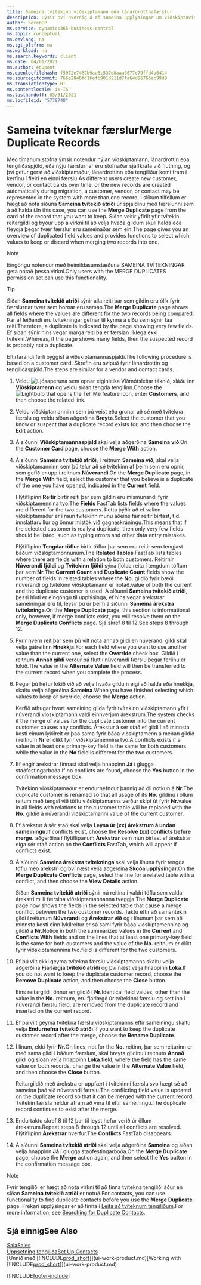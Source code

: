 ```yaml
---
title: Sameina tvítekinn viðskiptamann eða lánardrottnafærslur
description: Lýsir því hvernig á að sameina upplýsingar um viðskiptavini eða lánardrottna þegar einhverjir eru með tvíteknar birgðafærslur.
author: SorenGP
ms.service: dynamics365-business-central
ms.topic: conceptual
ms.devlang: na
ms.tgt_pltfrm: na
ms.workload: na
ms.search.keywords: client
ms.date: 04/01/2021
ms.author: edupont
ms.openlocfilehash: f5972e7489b9aa8c537d8aaa6677c79ffd4a6414
ms.sourcegitcommit: 766e2840fd16efb901d211d7fa64d96766ac99d9
ms.translationtype: HT
ms.contentlocale: is-IS
ms.lasthandoff: 03/31/2021
ms.locfileid: "5778748"
---
```

# <a name="merge-duplicate-records"></a><span data-ttu-id="d76d0-103">Sameina tvíteknar færslur</span><span class="sxs-lookup"><span data-stu-id="d76d0-103">Merge Duplicate Records</span></span>
<span data-ttu-id="d76d0-104">Með tímanum stofna ýmsir notendur nýjan viðskiptamann, lánardrottin eða tengiliðaspjöld, eða nýju færslurnar eru stofnaðar sjálfkrafa við flutning, og því getur gerst að viðskiptamaður, lánardrottinn eða tengiliður komi fram í kerfinu í fleiri en einni færslu.</span><span class="sxs-lookup"><span data-stu-id="d76d0-104">As different users create new customer, vendor, or contact cards over time, or the new records are created automatically during migration, a customer, vendor, or contact may be represented in the system with more than one record.</span></span> <span data-ttu-id="d76d0-105">Í slíkum tilfellum er hægt að nota síðuna **Sameina tvítekið atriði** úr spjaldinu með færslunni sem á að halda í.</span><span class="sxs-lookup"><span data-stu-id="d76d0-105">In this case, you can use the **Merge Duplicate** page from the card of the record that you want to keep.</span></span> <span data-ttu-id="d76d0-106">Síðan veitir yfirlit yfir tvítekin reitargildi og býður upp á virkni til að velja hvaða gildum skuli halda eða fleygja þegar tvær færslur eru sameinaðar sem ein.</span><span class="sxs-lookup"><span data-stu-id="d76d0-106">The page gives you an overview of duplicated field values and provides functions to select which values to keep or discard when merging two records into one.</span></span>

> [!NOTE]
> <span data-ttu-id="d76d0-107">Eingöngu notendur með heimildasamstæðuna SAMEINA TVÍTEKNINGAR geta notað þessa virkni.</span><span class="sxs-lookup"><span data-stu-id="d76d0-107">Only users with the MERGE DUPLICATES permission set can use this functionality.</span></span>

> [!TIP]
> <span data-ttu-id="d76d0-108">Síðan **Sameina tvítekið atriði** sýnir alla reiti þar sem gildin eru ólík fyrir færslurnar tvær sem bornar eru saman.</span><span class="sxs-lookup"><span data-stu-id="d76d0-108">The **Merge Duplicate** page shows all fields where the values are different for the two records being compared.</span></span> <span data-ttu-id="d76d0-109">Þar af leiðandi eru tvítekningar gefnar til kynna á síðu sem sýnir fáa reiti.</span><span class="sxs-lookup"><span data-stu-id="d76d0-109">Therefore, a duplicate is indicated by the page showing very few fields.</span></span> <span data-ttu-id="d76d0-110">Ef síðan sýnir hins vegar marga reiti þá er færslan líklega ekki tvítekin.</span><span class="sxs-lookup"><span data-stu-id="d76d0-110">Whereas, if the page shows many fields, then the suspected record is probably not a duplicate.</span></span>

<span data-ttu-id="d76d0-111">Eftirfarandi ferli byggist á viðskiptamannaspjaldi.</span><span class="sxs-lookup"><span data-stu-id="d76d0-111">The following procedure is based on a customer card.</span></span> <span data-ttu-id="d76d0-112">Skrefin eru svipuð fyrir lánardrottin og tengiliðaspjöld.</span><span class="sxs-lookup"><span data-stu-id="d76d0-112">The steps are similar for a vendor  and contact cards.</span></span>

1. <span data-ttu-id="d76d0-113">Veldu ![Ljósaperuna sem opnar eiginleika Viðmótsleitar](media/ui-search/search_small.png "Segðu mér hvað þú vilt gera") táknið, sláðu inn **Viðskiptamenn** og veldu síðan tengda tengilinn.</span><span class="sxs-lookup"><span data-stu-id="d76d0-113">Choose the ![Lightbulb that opens the Tell Me feature](media/ui-search/search_small.png "Tell me what you want to do") icon, enter **Customers**, and then choose the related link.</span></span>
2. <span data-ttu-id="d76d0-114">Veldu viðskiptamanninn sem þú veist eða grunar að sé með tvítekna færslu og veldu síðan aðgerðina **Breyta**.</span><span class="sxs-lookup"><span data-stu-id="d76d0-114">Select the customer that you know or suspect that a duplicate record exists for, and then choose the **Edit** action.</span></span>
3. <span data-ttu-id="d76d0-115">Á síðunni **Viðskiptamannaspjald** skal velja aðgerðina **Sameina við**.</span><span class="sxs-lookup"><span data-stu-id="d76d0-115">On the **Customer Card** page, choose the **Merge With** action.</span></span>
4. <span data-ttu-id="d76d0-116">Á síðunni **Sameina tvítekið atriði**, í reitnum **Sameina við**, skal velja viðskiptamanninn sem þú telur að sé tvítekinn af þeim sem eru opnir, sem gefið er upp í reitnum **Núverandi**.</span><span class="sxs-lookup"><span data-stu-id="d76d0-116">On the **Merge Duplicate** page, in the **Merge With** field, select the customer that you believe is a duplicate of the one you have opened, indicated in the **Current** field.</span></span>

    <span data-ttu-id="d76d0-117">Flýtiflipinn **Reitir** birtir reiti þar sem gildin eru mismunandi fyrir viðskiptamennina tvo.</span><span class="sxs-lookup"><span data-stu-id="d76d0-117">The **Fields** FastTab lists fields where the values are different for the two customers.</span></span> <span data-ttu-id="d76d0-118">Þetta þýðir að ef valinn viðskiptamaður er í raun tvítekinn munu aðeins fáir reitir birtast, t.d. innsláttarvillur og önnur mistök við gagnaskráningu.</span><span class="sxs-lookup"><span data-stu-id="d76d0-118">This means that if the selected customer is really a duplicate, then only very few fields should be listed, such as typing errors and other data entry mistakes.</span></span>

    <span data-ttu-id="d76d0-119">Flýtiflipinn **Tengdar töflur** birtir töflur þar sem eru reitir sem tengjast báðum viðskiptamönnunum.</span><span class="sxs-lookup"><span data-stu-id="d76d0-119">The **Related Tables** FastTab lists tables where there are fields with a relation to both customers.</span></span> <span data-ttu-id="d76d0-120">Reitirnir **Núverandi fjöldi** og **Tvítekinn fjöldi** sýna fjölda reita í tengdum töflum þar sem **Nr.**</span><span class="sxs-lookup"><span data-stu-id="d76d0-120">The **Current Count** and **Duplicate Count** fields show the number of fields in related tables where the **No.**</span></span> <span data-ttu-id="d76d0-121">gildið fyrir bæði núverandi og tvítekinn viðskiptamann er notað.</span><span class="sxs-lookup"><span data-stu-id="d76d0-121">value of both the current and the duplicate customer is used.</span></span> <span data-ttu-id="d76d0-122">Á síðunni **Sameina tvítekið atriði**, þessi hluti er eingöngu til upplýsinga, ef hins vegar árekstrar sameiningar eru til, leysir þú úr þeim á síðunni **Sameina árekstra tvítekninga**.</span><span class="sxs-lookup"><span data-stu-id="d76d0-122">On the **Merge Duplicate** page, this section is informational only, however, if merge conflicts exist, you will resolve them on the **Merge Duplicate Conflicts** page.</span></span> <span data-ttu-id="d76d0-123">Sjá skref 8 til 12.</span><span class="sxs-lookup"><span data-stu-id="d76d0-123">See steps 8 through 12.</span></span>   

5. <span data-ttu-id="d76d0-124">Fyrir hvern reit þar sem þú vilt nota annað gildi en núverandi gildi skal velja gátreitinn **Hnekkja**.</span><span class="sxs-lookup"><span data-stu-id="d76d0-124">For each field where you want to use another value than the current one, select the **Override** check box.</span></span> <span data-ttu-id="d76d0-125">Gildið í reitnum **Annað gildi** verður þá flutt í núverandi færslu þegar ferlinu er lokið.</span><span class="sxs-lookup"><span data-stu-id="d76d0-125">The value in the **Alternate Value** field will then be transferred to the current record when you complete the process.</span></span>
6. <span data-ttu-id="d76d0-126">Þegar þú hefur lokið við að velja hvaða gildum eigi að halda eða hnekkja, skaltu velja aðgerðina **Sameina**.</span><span class="sxs-lookup"><span data-stu-id="d76d0-126">When you have finished selecting which values to keep or override, choose the **Merge** action.</span></span>

    <span data-ttu-id="d76d0-127">Kerfið athugar hvort sameining gilda fyrir tvítekinn viðskiptamann yfir í núverandi viðskiptamann valdi einhverjum árekstrum.</span><span class="sxs-lookup"><span data-stu-id="d76d0-127">The system checks if the merge of values for the duplicate customer into the current customer causes any conflicts.</span></span> <span data-ttu-id="d76d0-128">Árekstur á sér stað ef gildi í að minnsta kosti einum lykilreit er það sama fyrir báða viðskiptamenn á meðan gildið í reitnum **Nr** er ólíkt fyrir viðskiptamennina tvo.</span><span class="sxs-lookup"><span data-stu-id="d76d0-128">A conflicts exists if a value in at least one primary-key field is the same for both customers while the value in the **No** field is different for the two customers.</span></span>

7. <span data-ttu-id="d76d0-129">Ef engir árekstrar finnast skal velja hnappinn **Já** í glugga staðfestingarboða.</span><span class="sxs-lookup"><span data-stu-id="d76d0-129">If no conflicts are found, choose the **Yes** button in the confirmation message box.</span></span>

    <span data-ttu-id="d76d0-130">Tvítekinn viðskiptamaður er endurnefndur þannig að öll notkun á **Nr.**</span><span class="sxs-lookup"><span data-stu-id="d76d0-130">The duplicate customer is renamed so that all usage of its **No.**</span></span> <span data-ttu-id="d76d0-131">gildinu í öllum reitum með tengsl við töflu viðskiptamanns verður skipt út fyrir **Nr.**</span><span class="sxs-lookup"><span data-stu-id="d76d0-131">value in all fields with relations to the customer table will be replaced with the **No.**</span></span> <span data-ttu-id="d76d0-132">gildið á núverandi viðskiptamanni.</span><span class="sxs-lookup"><span data-stu-id="d76d0-132">value of the current customer.</span></span>
8. <span data-ttu-id="d76d0-133">Ef árekstur á sér stað skal velja **Leysa úr (xx) árekstrum á undan sameiningu.**</span><span class="sxs-lookup"><span data-stu-id="d76d0-133">If conflicts exist, choose the **Resolve (xx) conflicts before merge.**</span></span> <span data-ttu-id="d76d0-134">aðgerðina í flýtiflipanum **Árekstrar** sem mun birtast ef árekstrar eiga sér stað.</span><span class="sxs-lookup"><span data-stu-id="d76d0-134">action on the **Conflicts** FastTab, which will appear if conflicts exist.</span></span>
9. <span data-ttu-id="d76d0-135">Á síðunni **Sameina árekstra tvítekninga** skal velja línuna fyrir tengda töflu með árekstri og því næst velja aðgerðina **Skoða upplýsingar**.</span><span class="sxs-lookup"><span data-stu-id="d76d0-135">On the **Merge Duplicate Conflicts** page, select the line for a related table with a conflict, and then choose the **View Details** action.</span></span>

    <span data-ttu-id="d76d0-136">Síðan **Sameina tvítekið atriði** sýnir nú reitina í valdri töflu sem valda árekstri milli færslna viðskiptamannanna tveggja.</span><span class="sxs-lookup"><span data-stu-id="d76d0-136">The **Merge Duplicate** page now shows the fields in the selected table that cause a merge conflict between the two customer records.</span></span> <span data-ttu-id="d76d0-137">Taktu eftir að samantekin gildi í reitunum **Núverandi** og **Árekstrar við** og í línunum þar sem að minnsta kosti einn lykilreitur er sá sami fyrir báða viðskiptamennina og gildið á **Nr.**</span><span class="sxs-lookup"><span data-stu-id="d76d0-137">Notice in both the summarized values in the **Current** and **Conflicts With** fields and on the lines that at least one primary-key field is the same for both customers and the value of the **No.**</span></span> <span data-ttu-id="d76d0-138">reitnum er ólíkt fyrir viðskiptamennina tvo.</span><span class="sxs-lookup"><span data-stu-id="d76d0-138">field is different for the two customers.</span></span>   
10. <span data-ttu-id="d76d0-139">Ef þú vilt ekki geyma tvítekna færslu viðskiptamanns skaltu velja aðgerðina **Fjarlægja tvítekið atriði** og því næst velja hnappinn **Loka**.</span><span class="sxs-lookup"><span data-stu-id="d76d0-139">If you do not want to keep the duplicate customer record, choose the **Remove Duplicate** action, and then choose the **Close** button.</span></span>

    <span data-ttu-id="d76d0-140">Eins reitargildi, önnur en gildið í **Nr.**</span><span class="sxs-lookup"><span data-stu-id="d76d0-140">Identical field values, other than the value in the **No.**</span></span> <span data-ttu-id="d76d0-141">reitnum, eru fjarlægð úr tvítekinni færslu og sett inn í núverandi færslu.</span><span class="sxs-lookup"><span data-stu-id="d76d0-141">field, are removed from the duplicate record and inserted on the current record.</span></span>
11. <span data-ttu-id="d76d0-142">Ef þú vilt geyma tvítekna færslu viðskiptamanns eftir sameiningu skaltu velja **Endurnefna tvítekið atriði**.</span><span class="sxs-lookup"><span data-stu-id="d76d0-142">If you want to keep the duplicate customer record after the merge,  choose the **Rename Duplicate**.</span></span>
12. <span data-ttu-id="d76d0-143">Í línum, ekki fyrir **Nr.**</span><span class="sxs-lookup"><span data-stu-id="d76d0-143">On lines, not for the **No.**</span></span> <span data-ttu-id="d76d0-144">reitinn, þar sem reiturinn er með sama gildi í báðum færslum, skal breyta gildinu í reitnum **Annað gildi** og síðan velja hnappinn **Loka**.</span><span class="sxs-lookup"><span data-stu-id="d76d0-144">field, where the field has the same value on both records, change the value in the **Alternate Value** field, and then choose the **Close** button.</span></span>

    <span data-ttu-id="d76d0-145">Reitargildið með árekstra er uppfært í tvítekinni færslu svo hægt sé að sameina það við núverandi færslu.</span><span class="sxs-lookup"><span data-stu-id="d76d0-145">The conflicting field value is updated on the duplicate record so that it can be merged with the current record.</span></span> <span data-ttu-id="d76d0-146">Tvítekin færsla heldur áfram að vera til eftir sameiningu.</span><span class="sxs-lookup"><span data-stu-id="d76d0-146">The duplicate record continues to exist after the merge.</span></span>
13. <span data-ttu-id="d76d0-147">Endurtaktu skref 8 til 12 þar til leyst hefur verið úr öllum árekstrum.</span><span class="sxs-lookup"><span data-stu-id="d76d0-147">Repeat steps 8 through 12 until all conflicts are resolved.</span></span> <span data-ttu-id="d76d0-148">Flýtiflipinn **Árekstrar** hverfur.</span><span class="sxs-lookup"><span data-stu-id="d76d0-148">The **Conflicts** FastTab disappears.</span></span>
14. <span data-ttu-id="d76d0-149">Á síðunni **Sameina tvítekið atriði** skal velja aðgerðina **Sameina** og síðan velja hnappinn **Já** í glugga staðfestingarboða.</span><span class="sxs-lookup"><span data-stu-id="d76d0-149">On the **Merge Duplicate** page, choose the **Merge** action again, and then select the **Yes** button in the confirmation message box.</span></span>

> [!NOTE]
> <span data-ttu-id="d76d0-150">Fyrir tengiliði er hægt að nota virkni til að finna tvítekna tengiliði áður en síðan **Sameina tvítekið atriði** er notuð.</span><span class="sxs-lookup"><span data-stu-id="d76d0-150">For contacts, you can use functionality to find duplicate contacts before you use the **Merge Duplicate** page.</span></span> <span data-ttu-id="d76d0-151">Frekari upplýsingar er að finna í [Leita að tvíteknum tengiliðum](marketing-setup-contacts.md#searching-for-duplicate-contacts).</span><span class="sxs-lookup"><span data-stu-id="d76d0-151">For more information, see [Searching for Duplicate Contacts](marketing-setup-contacts.md#searching-for-duplicate-contacts).</span></span>

## <a name="see-also"></a><span data-ttu-id="d76d0-152">Sjá einnig</span><span class="sxs-lookup"><span data-stu-id="d76d0-152">See Also</span></span>
[<span data-ttu-id="d76d0-153">Sala</span><span class="sxs-lookup"><span data-stu-id="d76d0-153">Sales</span></span>](sales-manage-sales.md)  
[<span data-ttu-id="d76d0-154">Uppsetning tengiliða</span><span class="sxs-lookup"><span data-stu-id="d76d0-154">Set Up Contacts</span></span>](marketing-setup-contacts.md)  
<span data-ttu-id="d76d0-155">[Unnið með [!INCLUDE[prod_short](includes/prod_short.md)]](ui-work-product.md)</span><span class="sxs-lookup"><span data-stu-id="d76d0-155">[Working with [!INCLUDE[prod_short](includes/prod_short.md)]](ui-work-product.md)</span></span>


[!INCLUDE[footer-include](includes/footer-banner.md)]